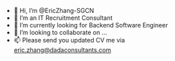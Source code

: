 - 👋 Hi, I’m @EricZhang-SGCN
- 👀 I’m an IT Recruitment Consultant
- 🌱 I’m currently looking for Backend Software Engineer
- 💞️ I’m looking to collaborate on ...
- 📫 Please send you updated CV me via eric.zhang@dadaconsultants.com

<!---
EricZhang-SGCN/EricZhang-SGCN is a ✨ special ✨ repository because its `README.md` (this file) appears on your GitHub profile.
You can click the Preview link to take a look at your changes.
--->
